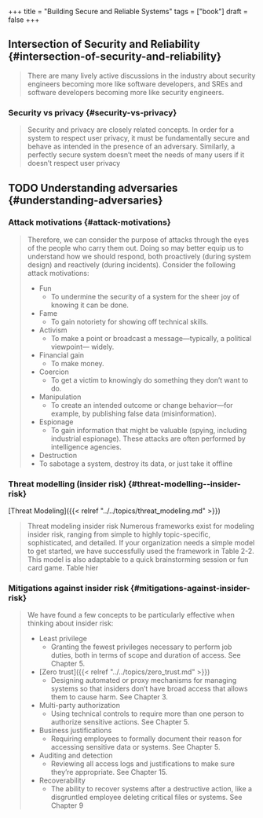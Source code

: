 +++
title = "Building Secure and Reliable Systems"
tags = ["book"]
draft = false
+++

## Intersection of Security and Reliability {#intersection-of-security-and-reliability}

> There are many lively active discussions in the industry about security engineers becoming
> more like software developers, and SREs and software developers becoming more like
> security engineers.


### Security vs privacy {#security-vs-privacy}

> Security and privacy are closely related concepts. In order for a system to respect user
> privacy, it must be fundamentally secure and behave as intended in the presence of an
> adversary. Similarly, a perfectly secure system doesn’t meet the needs of many users if it
> doesn’t respect user privacy


## <span class="org-todo todo TODO">TODO</span> Understanding adversaries {#understanding-adversaries}


### Attack motivations {#attack-motivations}

> Therefore, we can consider the purpose of attacks through the eyes of the people
> who carry them out. Doing so may better equip us to understand how we should
> respond, both proactively (during system design) and reactively (during
> incidents). Consider the following attack motivations:
>
> -   Fun
>     -   To undermine the security of a system for the sheer joy of knowing it can be done.
> -   Fame
>     -   To gain notoriety for showing off technical skills.
> -   Activism
>     -   To make a point or broadcast a message—typically, a political viewpoint— widely.
> -   Financial gain
>     -   To make money.
> -   Coercion
>     -   To get a victim to knowingly do something they don’t want to do.
> -   Manipulation
>     -   To create an intended outcome or change behavior—for example, by publishing false data (misinformation).
> -   Espionage
>     -   To gain information that might be valuable (spying, including industrial espionage). These attacks are often performed by intelligence agencies.
> -   Destruction
> -   To sabotage a system, destroy its data, or just take it offline


### Threat modelling (insider risk) {#threat-modelling--insider-risk}

[Threat Modeling]({{< relref "../../topics/threat_modeling.md" >}})

> Threat modeling insider risk Numerous frameworks exist for modeling insider
> risk, ranging from simple to highly topic-specific, sophisticated, and detailed.
> If your organization needs a simple model to get started, we have successfully
> used the framework in Table 2-2. This model is also adaptable to a quick
> brainstorming session or fun card game. Table hier


### Mitigations against insider risk {#mitigations-against-insider-risk}

> We have found a few concepts to be particularly effective when thinking about insider risk:
>
> -   Least privilege
>     -   Granting the fewest privileges necessary to perform job duties, both in terms of scope and duration of access. See Chapter 5.
> -   [Zero trust]({{< relref "../../topics/zero_trust.md" >}})
>     -   Designing automated or proxy mechanisms for managing systems so that insiders don’t have broad access that allows them to cause harm. See Chapter 3.
> -   Multi-party authorization
>     -   Using technical controls to require more than one person to authorize sensitive actions. See Chapter 5.
> -   Business justifications
>     -   Requiring employees to formally document their reason for accessing sensitive data or systems. See Chapter 5.
> -   Auditing and detection
>     -   Reviewing all access logs and justifications to make sure they’re appropriate. See Chapter 15.
> -   Recoverability
>     -   The ability to recover systems after a destructive action, like a disgruntled employee deleting critical files or systems. See Chapter 9
